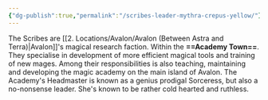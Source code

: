 ```yaml
---
{"dg-publish":true,"permalink":"/scribes-leader-mythra-crepus-yellow/"}
---
```


The Scribes are [[2. Locations/Avalon/Avalon (Between Astra and Terra)\|Avalon]]'s magical research faction. Within the **==Academy Town==**. They specialise in development of more efficient magical tools and training of new mages. Among their responsibilities is also teaching, maintaining and developing the magic academy on the main island of Avalon. The Academy's Headmaster is known as a genius prodigal Sorceress, but also a no-nonsense leader. She's known to be rather cold hearted and ruthless.